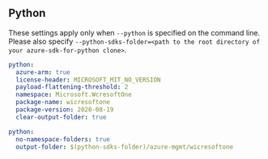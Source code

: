 ## Python

These settings apply only when `--python` is specified on the command line.
Please also specify `--python-sdks-folder=<path to the root directory of your azure-sdk-for-python clone>`.

```yaml $(python)
python:
  azure-arm: true
  license-header: MICROSOFT_MIT_NO_VERSION
  payload-flattening-threshold: 2
  namespace: Microsoft.WcresoftOne
  package-name: wicresoftone
  package-version: 2020-08-19
  clear-output-folder: true
```

```yaml $(python)
python:
  no-namespace-folders: true
  output-folder: $(python-sdks-folder)/azure-mgmt/wicresoftone
```
